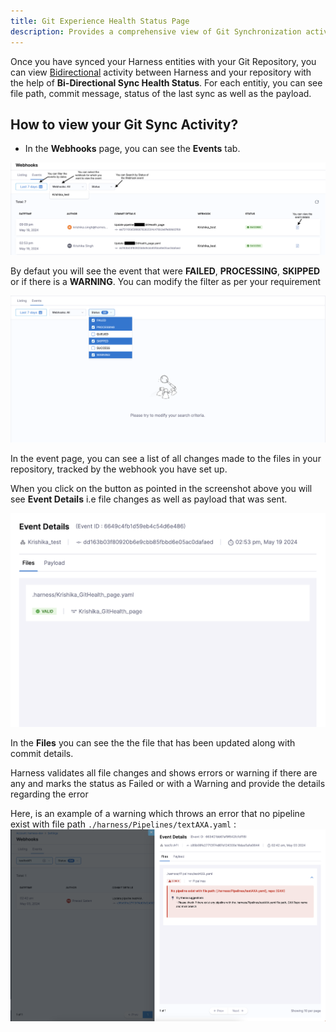 ```yaml
---
title: Git Experience Health Status Page
description: Provides a comprehensive view of Git Synchronization activitites.
---
```


Once you have synced your Harness entities with your Git Repository, you can view [Bidirectional](./gitexp-bidir-sync-setup.md) activity between Harness and your repository with the help of **Bi-Directional Sync Health Status**.
For each entitiy, you can see file path, commit message, status of the last sync as well as the payload.


## How to view your Git Sync Activity?
- In the **Webhooks** page, you can see the **Events** tab.

![](./static/event_page.png)

By defaut you will see the event that were **FAILED**, **PROCESSING**, **SKIPPED** or if there is a **WARNING**. You can modify the filter as per your requirement

![](./static/event-page-gitsynchealth.png)

In the event page, you can see a list of all changes made to the files in your repository, tracked by the webhook you have set up.

When you click on the button as pointed in the screenshot above you will see **Event Details** i.e file changes as well as payload that was sent.

![](./static/event_details.png)

In the **Files** you can see the the file that has been updated along with commit details.

Harness validates all file changes and shows errors or warning if there are any and marks the status as Failed or with a Warning and provide the details regarding the error

Here, is an example of a warning which throws an error that no pipeline exist with file path `./harness/Pipelines/textAXA.yaml` :
![](./static/git_sync_error.png)
